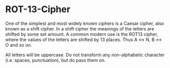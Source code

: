 # ROT-13-Cipher

One of the simplest and most widely known ciphers is a Caesar cipher, also known as a shift cipher. In a shift cipher the meanings of the letters are shifted by some set amount. 
A common modern use is the ROT13 cipher, where the values of the letters are shifted by 13 places. Thus A ↔ N, B ↔ O and so on.

All letters will be uppercase. Do not transform any non-alphabetic character (i.e. spaces, punctuation), but do pass them on.




